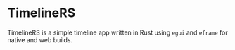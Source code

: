 # TimelineRS

TimelineRS is a simple timeline app written in Rust using `egui` and `eframe` for native and web builds.